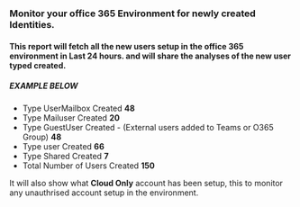 ### Monitor your office 365 Environment for newly created Identities.
#### This report will fetch all the new users setup in the office 365 environment in Last 24 hours. and will share the analyses of the new user typed created.

##### EXAMPLE BELOW

* Type UserMailbox Created	**48**
* Type Mailuser Created	**20**
* Type GuestUser Created - (External users added to Teams or O365 Group)	**48**
* Type user Created	**66**
* Type Shared Created	**7**
* Total Number of Users Created	**150**

It will also show what **Cloud Only** account has been setup, this to monitor any unauthrised account setup in the environment.
